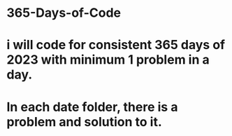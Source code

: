 # 365-Days-of-Code
# i will code for consistent 365 days of 2023 with minimum 1 problem in a day.
# In each date folder, there is a problem and solution to it.
